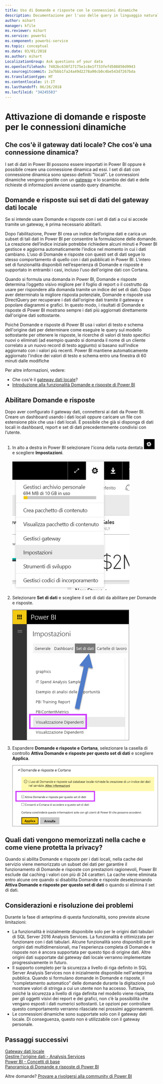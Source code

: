 ```yaml
---
title: Uso di Domande e risposte con le connessioni dinamiche
description: Documentazione per l'uso delle query in linguaggio naturale nelle domande e risposte per Power BI con connessioni dinamiche su dati di Analysis Services e sul gateway dati locale.
author: mihart
manager: kfile
ms.reviewer: mihart
ms.service: powerbi
ms.component: powerbi-service
ms.topic: conceptual
ms.date: 03/01/2018
ms.author: mihart
LocalizationGroup: Ask questions of your data
ms.openlocfilehash: 7402bc638f27175e1c8e1f733fefd508850d9943
ms.sourcegitcommit: 2a7bbb1fa24a49d2278a90cb0c4be543d7267bda
ms.translationtype: HT
ms.contentlocale: it-IT
ms.lasthandoff: 06/26/2018
ms.locfileid: "34245583"
---
```

# <a name="enable-qa-for-live-connections"></a>Attivazione di domande e risposte per le connessioni dinamiche
## <a name="what-is-on-premises-data-gateway--what-is-a-live-connection"></a>Che cos'è il gateway dati locale?  Che cos'è una connessione dinamica?
I set di dati in Power BI possono essere importati in Power BI oppure è possibile creare una connessione dinamica ad essi. I set di dati con connessione dinamica sono spesso definiti "locali". Le connessioni dinamiche vengono gestite con un [gateway](service-gateway-onprem.md) e lo scambio dei dati e delle richieste di informazioni avviene usando query dinamiche.

## <a name="qa-for-on-premises-data-gateway-datasets"></a>Domande e risposte sui set di dati del gateway dati locale
Se si intende usare Domande e risposte con i set di dati a cui si accede tramite un gateway, è prima necessario abilitarli.

Dopo l’abilitazione, Power BI crea un indice dell’origine dati e carica un subset di tali dati in Power BI per consentire la formulazione delle domande. La creazione dell’indice iniziale potrebbe richiedere alcuni minuti e Power BI gestisce e aggiorna automaticamente l'indice nel momento in cui i dati cambiano. L’uso di Domande e risposte con questi set di dati segue lo stesso comportamento di quello con i dati pubblicati in Power BI. L’intero set di funzionalità disponibili nell’esperienza di Domande e risposte è supportato in entrambi i casi, incluso l'uso dell'origine dati con Cortana.

Quando si formula una domanda in Power BI, Domande e risposte determina l’oggetto visivo migliore per il foglio di report o il costrutto da usare per rispondere alla domanda tramite un indice del set di dati. Dopo aver determinato la migliore risposta potenziale, Domande e risposte usa DirectQuery per recuperare i dati dall'origine dati tramite il gateway e popolare diagrammi e grafici. In questo modo, i risultati di Domande e risposte di Power BI mostrano sempre i dati più aggiornati direttamente dall'origine dati sottostante.

Poiché Domande e risposte di Power BI usa i valori di testo e schema dell'origine dati per determinare come eseguire le query sul modello sottostante per ottenere le risposte, le ricerche di valori di testo specifici nuovi o eliminati (ad esempio quando si domanda il nome di un cliente correlato a un nuovo record di testo aggiunto) si basano sull’indice aggiornato con i valori più recenti. Power BI mantiene automaticamente aggiornato l'indice dei valori di testo e schema entro una finestra di 60 minuti dalle modifiche

Per altre informazioni, vedere:

* Che cos'è il [gateway dati locale](service-gateway-onprem.md)?
* [Introduzione alla funzionalità Domande e risposte di Power BI](power-bi-q-and-a.md)

## <a name="enable-qa"></a>Abilitare Domande e risposte
Dopo aver configurato il gateway dati, connettersi ai dati da Power BI.  Creare un dashboard usando i dati locali oppure caricare un file con estensione pbix che usa i dati locali.  È possibile che già si disponga di dati locali in dashboard, report e set di dati precedentemente condivisi con l’utente.

1. In alto a destra in Power BI selezionare l'icona della ruota dentata ![Icona a forma di ingranaggio](media/service-q-and-a-direct-query/power-bi-cog.png) e scegliere **Impostazioni**.
   
   ![Menu Impostazioni](media/service-q-and-a-direct-query/powerbi-settings.png)
2. Selezionare **Set di dati** e scegliere il set di dati da abilitare per Domande e risposte.
   
   ![Schermata Set di dati del menu Impostazioni](media/service-q-and-a-direct-query/power-bi-q-and-a-settings.png)
3. Espandere **Domande e risposte e Cortana**, selezionare la casella di controllo **Attiva Domande e risposte per questo set di dati** e scegliere **Applica**.
   
    ![Area Domande e risposte espansa](media/service-q-and-a-direct-query/power-bi-q-and-a-directquery.png)

## <a name="what-data-is-cached-and-how-is-privacy-protected"></a>Quali dati vengono memorizzati nella cache e come viene protetta la privacy?
Quando si abilita Domande e risposte per i dati locali, nella cache del servizio viene memorizzato un subset dei dati per garantire il funzionamento di Domande e risposte con prestazioni ragionevoli, Power BI esclude dal caching i valori con più di 24 caratteri. La cache viene eliminata entro alcune ore quando si disabilita Domande e risposte deselezionando **Attiva Domande e risposte per questo set di dati** o quando si elimina il set di dati.

## <a name="considerations-and-troubleshooting"></a>Considerazioni e risoluzione dei problemi
Durante la fase di anteprima di questa funzionalità, sono previste alcune limitazioni:

* La funzionalità è inizialmente disponibile solo per le origini dati tabulari di SQL Server 2016 Analysis Services. La funzionalità è ottimizzata per funzionare con i dati tabulari. Alcune funzionalità sono disponibili per le origini dati multidimensionali, ma l'esperienza completa di Domande e risposte non è ancora supportata per questo tipo di origine dati. Altre origini dati supportate dal gateway dati locale verranno implementate progressivamente in futuro.
* Il supporto completo per la sicurezza a livello di riga definito in SQL Server Analysis Services non è inizialmente disponibile nell'anteprima pubblica. Quando si formulano domande in Domande e risposte, il "completamento automatico" delle domande durante la digitazione può mostrare valori di stringa a cui un utente non ha accesso. Tuttavia, poiché la sicurezza a livello di riga definita nel modello viene rispettata per gli oggetti visivi dei report e dei grafici, non c’è la possibilità che vengano esposti i dati numerici sottostanti. Le opzioni per controllare questo comportamento verranno rilasciate nei prossimi aggiornamenti.
* Le connessioni dinamiche sono supportate solo con il gateway dati locale. Di conseguenza, questo non è utilizzabile con il gateway personale.

## <a name="next-steps"></a>Passaggi successivi
[Gateway dati locale](service-gateway-onprem.md)  
[Gestire l'origine dati - Analysis Services](service-gateway-enterprise-manage-ssas.md)  
[Power BI - Concetti di base](service-basic-concepts.md)  
[Panoramica di Domande e risposte di Power BI](power-bi-q-and-a.md)  

Altre domande? [Provare a rivolgersi alla community di Power BI](http://community.powerbi.com/)

